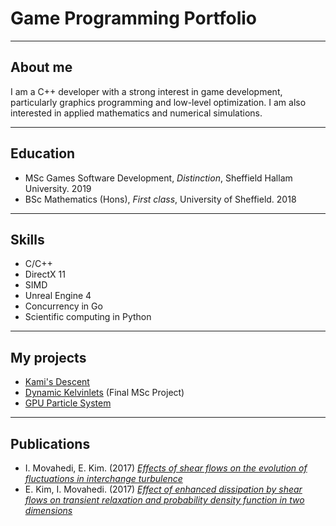 <h1>Game Programming Portfolio</h1>

***

## About me
I am a C++ developer with a strong interest in game development, particularly graphics programming and low-level optimization. I am also interested in applied mathematics and numerical simulations.

***

## Education
* MSc Games Software Development, *Distinction*, Sheffield Hallam University. 2019
* BSc Mathematics (Hons), *First class*, University of Sheffield. 2018

***

## Skills
* C/C++
* DirectX 11
* SIMD
* Unreal Engine 4
* Concurrency in Go
* Scientific computing in Python

***

## My projects
* [Kami's Descent](kamisdescent.md)
* [Dynamic Kelvinlets](dynamickelvinlets.md) (Final MSc Project)
* [GPU Particle System](gpuparticles.md)

***

## Publications
* I. Movahedi, E. Kim. (2017) *[Effects of shear flows on the evolution of fluctuations in interchange turbulence](https://aip.scitation.org/doi/10.1063/1.5006287)*
* E. Kim, I. Movahedi. (2017) *[Effect of enhanced dissipation by shear flows on transient relaxation and probability density function in two dimensions](https://aip.scitation.org/doi/10.1063/1.5003014)*
